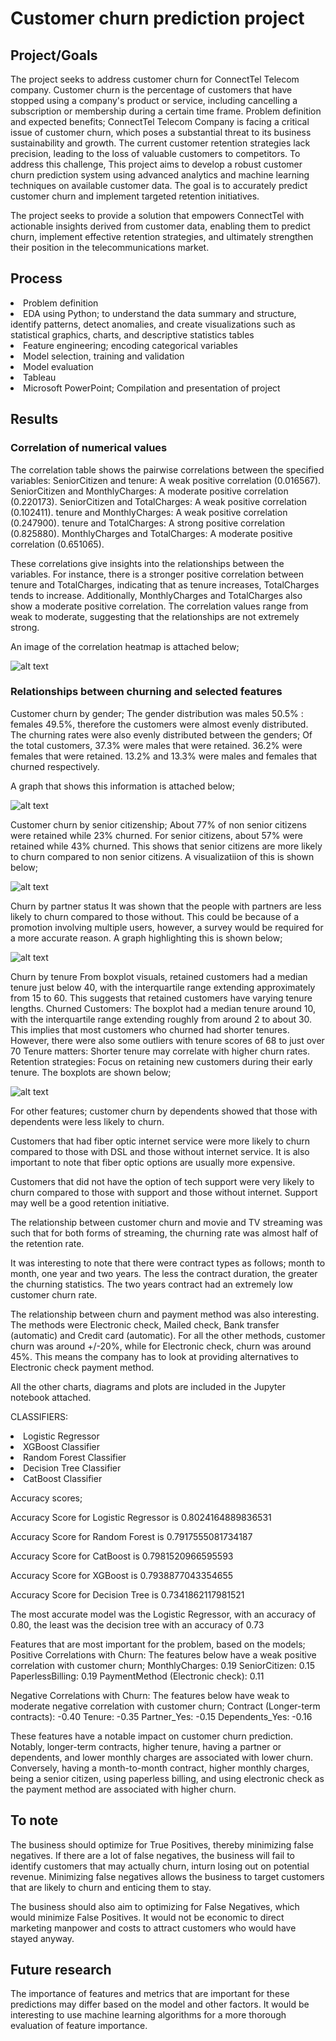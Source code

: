 # Customer churn prediction project

## Project/Goals
The project seeks to address customer churn for ConnectTel Telecom company. Customer churn is the percentage of customers that have stopped using a company's product or service, including cancelling a subscription or membership during a certain time frame.
Problem definition and expected benefits;
ConnectTel Telecom Company is facing a critical issue of customer churn, which poses a substantial threat to its business sustainability and growth. The current customer retention strategies lack precision, leading to the loss of valuable customers to competitors. To address this challenge, This project aims to develop a robust customer churn prediction system using advanced analytics and machine learning techniques on available customer data. The goal is to accurately predict customer churn and implement targeted retention initiatives.

The project seeks to provide a solution that empowers ConnectTel with actionable insights derived from customer data, enabling them to predict churn, implement effective retention strategies, and ultimately strengthen their position in the telecommunications market.

## Process
<li> Problem definition
<li> EDA using Python; to understand the data summary and structure, identify patterns, detect anomalies, and create visualizations such as  statistical graphics, charts, and descriptive statistics tables
<li> Feature engineering; encoding categorical variables
<li> Model selection, training and validation
<li> Model evaluation
<li>Tableau
<li>Microsoft PowerPoint; Compilation and presentation of project

## Results
### Correlation of numerical values

The correlation table shows the pairwise correlations between the specified variables:
SeniorCitizen and tenure: A weak positive correlation (0.016567).
SeniorCitizen and MonthlyCharges: A moderate positive correlation (0.220173).
SeniorCitizen and TotalCharges: A weak positive correlation (0.102411).
tenure and MonthlyCharges: A weak positive correlation (0.247900).
tenure and TotalCharges: A strong positive correlation (0.825880).
MonthlyCharges and TotalCharges: A moderate positive correlation (0.651065).

These correlations give insights into the relationships between the variables. For instance, there is a stronger positive correlation between tenure and TotalCharges, indicating that as tenure increases, TotalCharges tends to increase. Additionally, MonthlyCharges and TotalCharges also show a moderate positive correlation. The correlation values range from weak to moderate, suggesting that the relationships are not extremely strong.

An image of the correlation heatmap is attached below;

![alt text](image.png)


### Relationships between churning and selected features
Customer churn by gender;
The gender distribution was males 50.5% : females 49.5%, therefore the customers were almost evenly distributed. The churning rates were also evenly distributed between the genders;
Of the total customers, 37.3% were males that were retained. 36.2% were females that were retained. 13.2% and 13.3% were males and females that churned respectively.

A graph that shows this information is attached below; 

![alt text](image-1.png)

Customer churn by senior citizenship;
About 77% of non senior citizens were retained while 23% churned. For senior citizens, about 57% were retained while 43% churned. This shows that senior citizens are more likely to churn compared to non senior citizens. A visualizatiion of this is shown below;

![alt text](image-2.png)

Churn by partner status
It was shown that the people with partners are less likely to churn compared to those without. This could be because of a promotion involving multiple users, however, a survey would be required for a more accurate reason. A graph highlighting this is shown below;

![alt text](image-3.png)

Churn by tenure
From boxplot visuals, retained customers had a median tenure just below 40, with the interquartile range extending approximately from 15 to 60.
This suggests that retained customers have varying tenure lengths.
Churned Customers:
The boxplot had a median tenure around 10, with the interquartile range extending roughly from around 2 to about 30. 
This implies that most customers who churned had shorter tenures. However, there were also some outliers with tenure scores of 68 to just over 70
Tenure matters: Shorter tenure may correlate with higher churn rates.
Retention strategies: Focus on retaining new customers during their early tenure.
The boxplots are shown below;

![alt text](image-4.png)


For other features;
customer churn by dependents showed that those with dependents were less likely to churn.

Customers that had fiber optic internet service were more likely to churn compared to those with DSL and those without internet service. It is also important to note that fiber optic options are usually more expensive.

Customers that did not have the option of tech support were very likely to churn compared to those with support and those without internet. Support may well be a good retention initiative.

The relationship between customer churn and movie and TV streaming was such that for both forms of streaming, the churning rate was almost half of the retention rate.

It was interesting to note that there were contract types as follows; month to month, one year and two years. The less the contract duration, the greater the churning statistics. The two years contract had an extremely low customer churn rate.

The relationship between churn and payment method was also interesting. The methods were Electronic check, Mailed check, Bank transfer (automatic) and Credit card (automatic). For all the other methods, customer churn was around +/-20%, while for Electronic check, churn was around 45%. This means the company has to look at providing alternatives to Electronic check payment method.

All the other charts, diagrams and plots are included in the Jupyter notebook attached.

CLASSIFIERS:

<li>Logistic Regressor
<li>XGBoost Classifier 
<li>Random Forest Classifier
<li>Decision Tree Classifier
<li>CatBoost Classifier

Accuracy scores;

Accuracy Score for Logistic Regressor is 0.8024164889836531 

Accuracy Score for Random Forest is 0.7917555081734187 

Accuracy Score for CatBoost is 0.7981520966595593 

Accuracy Score for XGBoost is 0.7938877043354655 

Accuracy Score for Decision Tree is 0.7341862117981521

The most accurate model was the Logistic Regressor, with an accuracy of 0.80, the least was the decision tree with an accuracy of 0.73

Features that are most important for the problem, based on the models;
Positive Correlations with Churn: The features below have a weak positive correlation with customer churn; MonthlyCharges: 0.19 SeniorCitizen: 0.15 PaperlessBilling: 0.19 PaymentMethod (Electronic check): 0.11

Negative Correlations with Churn: The features below have weak to moderate negative correlation with customer churn;
Contract (Longer-term contracts): -0.40 Tenure: -0.35 Partner_Yes: -0.15 Dependents_Yes: -0.16

These features have a notable impact on customer churn prediction. Notably, longer-term contracts, higher tenure, having a partner or dependents, and lower monthly charges are associated with lower churn. Conversely, having a month-to-month contract, higher monthly charges, being a senior citizen, using paperless billing, and using electronic check as the payment method are associated with higher churn.

## To note
The business should optimize for True Positives, thereby minimizing false negatives. If there are a lot of false negatives, the business will fail to identify customers that may actually churn, inturn losing out on potential revenue. Minimizing false negatives allows the business to target customers that are likely to churn and enticing them to stay.

The business should also aim to optimizing for False Negatives, which would minimize False Positives. It would not be economic to direct marketing manpower and costs to attract customers who would have stayed anyway.

## Future research
The importance of features and metrics that are important for these predictions may differ based on the model and other factors. It would be interesting to use machine learning algorithms for a more thorough evaluation of feature importance.
